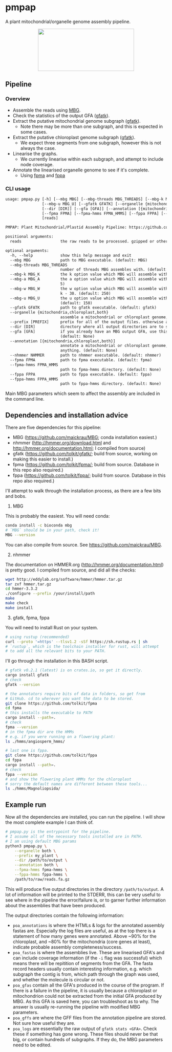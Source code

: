 # pmpap

A plant mitochondrial/organelle genome assembly pipeline.

<p align="center">
     <img width="300" height="132"
    src="https://www.darwintreeoflife.org/wp-content/themes/dtol/dist/assets/gfx/dtol-logo-round.png">
</p>

## Pipeline

### Overview

- Assemble the reads using <a href="https://github.com/maickrau/MBG">MBG</a>.
- Check the statistics of the output GFA (<a href="https://github.com/tolkit/gfatk/">gfatk</a>).
- Extract the putative mitochondrial genome subgraph (<a href="https://github.com/tolkit/gfatk/">gfatk</a>).
  - Note there may be more than one subgraph, and this is expected in some cases.
- Extract the putative chloroplast genome subgraph (<a href="https://github.com/tolkit/gfatk/">gfatk</a>).
  - We expect three segments from one subgraph, however this is not always the case.
- Linearise the graphs.
  - We currently linearise within each subgraph, and attempt to include node coverage.
- Annotate the linearised organelle genome to see if it's complete.
  - Using <a href="https://github.com/tolkit/fpma/">fpma</a> and <a href="https://github.com/tolkit/fppa/">fppa</a>

### CLI usage

```txt
usage: pmpap.py [-h] [--mbg MBG] [--mbg-threads MBG_THREADS] [--mbg-k MBG_K] [--mbg-a MBG_A] [--mbg-w MBG_W]
                [--mbg-u MBG_U] [--gfatk GFATK] [--organelle {mitochondria,chloroplast,both}] [--prefix [PREFIX]]
                [--dir [DIR]] [--gfa [GFA]] [--annotation [{mitochondria,chloroplast,both}]] [--nhmmer NHMMER]
                [--fpma FPMA] [--fpma-hmms FPMA_HMMS] [--fppa FPPA] [--fppa-hmms FPPA_HMMS]
                [reads]

PMPAP: Plant Mitochondrial/Plastid Assembly Pipeline: https://github.com/tolkit/plant-organellome-assembly

positional arguments:
  reads                 the raw reads to be processed. gzipped or otherwise. (default: None)

optional arguments:
  -h, --help            show this help message and exit
  --mbg MBG             path to MBG executable. (default: MBG)
  --mbg-threads MBG_THREADS
                        number of threads MBG assembles with. (default: 10)
  --mbg-k MBG_K         the k option value which MBG will assemble with. This is the kmer size. (default: 5001)
  --mbg-a MBG_A         the a option value which MBG will assemble with. This is the minimum kmer abundance. (default:
                        5)
  --mbg-w MBG_W         the w option value which MBG will assemble with. This is the window size, cannot be larger than
                        k - 30. (default: 250)
  --mbg-u MBG_U         the u option value which MBG will assemble with. This is the minimum unitig abundance.
                        (default: 150)
  --gfatk GFATK         path to gfatk executable. (default: gfatk)
  --organelle {mitochondria,chloroplast,both}
                        assemble a mitochondrial or chloroplast genome, or both. (default: mitochondria)
  --prefix [PREFIX]     prefix for all of the output files. otherwise a random UUID is generated. (default: None)
  --dir [DIR]           directory where all output directories are to store their output. (default: None)
  --gfa [GFA]           if you already have an MBG output GFA, use this entry point to specify the GFA file path.
                        (default: None)
  --annotation [{mitochondria,chloroplast,both}]
                        annotate a mitochondrial or chloroplast genome, or both. Omitting this option will not annotate
                        anything. (default: None)
  --nhmmer NHMMER       path to nhmmer executable. (default: nhmmer)
  --fpma FPMA           path to fpma executable. (default: fpma)
  --fpma-hmms FPMA_HMMS
                        path to fpma-hmms directory. (default: None)
  --fppa FPPA           path to fppa executable. (default: fppa)
  --fppa-hmms FPPA_HMMS
                        path to fppa-hmms directory. (default: None)
```

Main MBG parameters which seem to affect the assembly are included in the command line.

## Dependencies and installation advice

There are five dependencies for this pipeline:

- MBG (https://github.com/maickrau/MBG; conda installation easiest.)
- nhmmer (http://hmmer.org/download.html and http://hmmer.org/documentation.html; I compiled from source)
- gfatk (https://github.com/tolkit/gfatk/; build from source, working on making this easier to install.)
- fpma (https://github.com/tolkit/fpma/; build from source. Database in this repo also required.)
- fppa (https://github.com/tolkit/fppa/; build from source. Database in this repo also required.)

I'll attempt to walk through the installation process, as there are a few bits and bobs.

1. MBG

This is probably the easiest. You will need conda:

```bash
conda install -c bioconda mbg
# `MBG` should be in your path, check it!
MBG --version
```

You can also compile from source. See https://github.com/maickrau/MBG.

2. nhmmer

The documentation on HMMER.org (http://hmmer.org/documentation.html) is pretty good. I compiled from source, and did all the checks:

```bash
wget http://eddylab.org/software/hmmer/hmmer.tar.gz 
tar zxf hmmer.tar.gz
cd hmmer-3.3.2
./configure --prefix /your/install/path
make
make check
make install
```

3. gfatk, fpma, fppa

You will need to install Rust on your system.

```bash
# using rustup (recommended)
curl --proto '=https' --tlsv1.2 -sSf https://sh.rustup.rs | sh
# `rustup`, which is the toolchain installer for rust, will attempt
# to add all the relevant bits to your PATH.
```

I'll go through the installation in this BASH script.

```bash
# gfatk v0.2.1 (latest) is on crates.io, so get it directly.
cargo install gfatk
# check
gfatk --version

# the annotators require bits of data in folders, so get from 
# GitHub. cd to wherever you want the data to be stored.
git clone https://github.com/tolkit/fpma
cd fpma
# this installs the executable to PATH
cargo install --path=.
# check 
fpma --version
# in the fpma dir are the HMMs
# e.g. if you were running on a flowering plant:
ls ./hmms/angiosperm_hmms/

# last one is fppa.
git clone https://github.com/tolkit/fppa
cd fppa
cargo install --path=.
# check 
fppa --version
# and show the flowering plant HMMs for the chloroplast
# sorry the default names are different between these tools...
ls ./hmms/Magnoliopsida/
```

## Example run

Now all the dependencies are installed, you can run the pipeline. I will show the most complete example I can think of.

```bash
# pmpap.py is the entrypoint for the pipeline.
# I assume all of the necessary tools installed are in PATH.
# I am using default MBG params
python3 pmpap.py \
    --organelle both \
    --prefix my_plant \
    --dir /path/to/output \
    --annotation both \
    --fpma-hmms fpma-hmms \
    --fppa-hmms fppa-hmms \
    /path/to/raw/reads.fa.gz
```

This will produce five output directories in the directory `/path/to/output`. A lot of information will be printed to the STDERR, this can be very useful to see where in the pipeline the error/failure is, or to garner further information about the assemblies that have been produced.

The output directories contain the following information:

- `poa_annotations` is where the HTMLs & logs for the annotated assembly fastas are. Especially the log files are useful, as at the top there is a statement of how many genes were annotated. Above ~90% for the chloroplast, and ~80% for the mitochondria (core genes at least), indicate probable assembly completeness/success.
- `poa_fastas` is where the assemblies live. These are linearised GFA's and can include coverage information (if the `-i` flag was successful) which means there will be repitition of segments from the GFA. The fasta record headers usually contain interesting information, e.g. which subgraph the contig is from, which path through the graph was used, and whether the molecule is circular or not.
- `poa_gfas` contain all the GFA's produced in the course of the program. If there is a failure in the pipeline, it is usually because a chloroplast or mitochondrion could not be extracted from the initial GFA produced by MBG. As this GFA is saved here, you can troubleshoot as to why. The answer is usually re-running the pipeline with modified MBG parameters.
- `poa_gffs` are where the GFF files from the annotation pipeline are stored. Not sure how useful they are.
- `poa_logs` are essentially the raw output of `gfatk stats <GFA>`. Check these if something has gone wrong. These files should never be that big, or contain hundreds of subgraphs. If they do, the MBG parameters need to be edited.